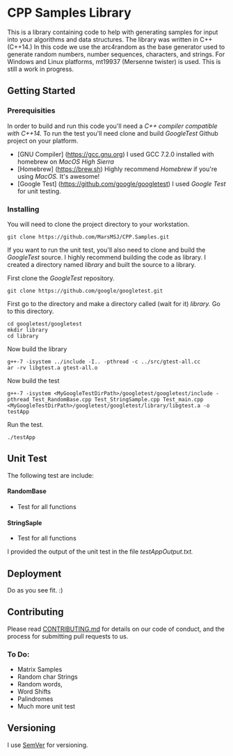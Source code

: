 
# CPP Samples Library
 
This is a library containing code to help with generating samples for input into your algorithms and data structures.  The library was written in C++ (C++14.) In this code we use the arc4random as the base generator used to generate random numbers, number sequences, characters, and strings. For Windows and Linux platforms, mt19937 (Mersenne twister) is used. This is still a work in progress.

## Getting Started

### Prerequisities

In order to build and run this code you'll need a *C++ compiler compatible with C++14.* To run the test you'll need clone and build *GoogleTest* Github project on your platform.


* [GNU Compiler] (https://gcc.gnu.org)  I used GCC 7.2.0 installed with homebrew on *MacOS High Sierra*
* [Homebrew] (https://brew.sh) Highly recommend *Homebrew* if you're using *MacOS.* It's awesome!
* [Google Test] (https://github.com/google/googletest) I used *Google Test* for unit testing.

### Installing

You will need to clone the project directory to your workstation.

```
git clone https://github.com/MarsMSJ/CPP.Samples.git
```

If you want to run the unit test, you'll also need to clone and build the *GoogleTest* source. I highly recommend building the code as library. I created a directory named *library* and built the source to a library. 

First clone the *GoogleTest* repository.
```
git clone https://github.com/google/googletest.git
```

First go to the directory and make a directory called (wait for it) *library.* Go to this directory.

```
cd googletest/googletest
mkdir library
cd library
```

Now build the library

```
g++-7 -isystem ../include -I.. -pthread -c ../src/gtest-all.cc 
ar -rv libgtest.a gtest-all.o
```
Now build the test
```
g++-7 -isystem <MyGoogleTestDirPath>/googletest/googletest/include -pthread Test_RandomBase.cpp Test_StringSample.cpp Test_main.cpp <MyGoogleTestDirPath>/googletest/googletest/library/libgtest.a -o testApp 
```

Run the test.
```
./testApp
```

## Unit Test

The following test are include:

#### RandomBase 
- Test for all functions
#### StringSaple
- Test for all functions

I provided the output of the unit test in the file *testAppOutput.txt.* 


## Deployment
Do as you see fit. :)

## Contributing
Please read [CONTRIBUTING.md](https://gist.github.com/PurpleBooth/b24679402957c63ec426) for details on our code of conduct, and the process for submitting pull requests to us.

### To Do:
* Matrix Samples
* Random char Strings
* Random words,
* Word Shifts 
* Palindromes
* Much more unit test


## Versioning

I use [SemVer](http://semver.org/) for versioning. 

